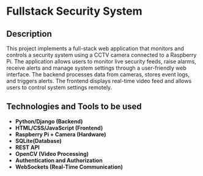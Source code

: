 <h1>Fullstack Security System</h1> 

<h2>Description</h2> 
This project implements a full-stack web application that monitors and controls a security system using a CCTV camera connected to a Raspberry Pi. The application allows users to monitor live security feeds, raise alarms, receive alerts and manage system settings through a user-friendly web interface. The backend processes data from cameras, stores event logs, and triggers alerts. The frontend displays real-time video feed and allows users to control system settings remotely. 

<h2>Technologies and Tools to be used</h2>

- <b>Python/Django (Backend)</b>
- <b>HTML/CSS/JavaScript (Frontend)</b>
- <b>Raspberry Pi + Camera (Hardware)</b>
- <b>SQLite(Database)</b>
- <b>REST API</b>
- <b>OpenCV (Video Processing)</b>
- <b>Authentication and Authorization</b>
- <b>WebSockets (Real-Time Communication)</b>
